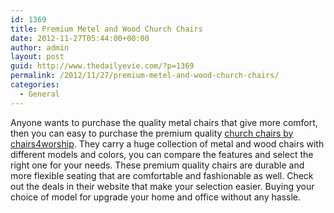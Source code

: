 ```yaml
---
id: 1369
title: Premium Metel and Wood Church Chairs
date: 2012-11-27T05:44:00+00:00
author: admin
layout: post
guid: http://www.thedailyevie.com/?p=1369
permalink: /2012/11/27/premium-metel-and-wood-church-chairs/
categories:
  - General
---
```

Anyone wants to purchase the quality metal chairs that give more comfort, then you can easy to purchase the premium quality [church chairs by chairs4worship](http://www.chairs4worship.com/). They carry a huge collection of metal and wood chairs with different models and colors, you can compare the features and select the right one for your needs. These premium quality chairs are durable and more flexible seating that are comfortable and fashionable as well. Check out the deals in their website that make your selection easier. Buying your choice of model for upgrade your home and office without any hassle.